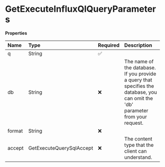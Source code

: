 # GetExecuteInfluxQlQueryParameters

**Properties**

| Name   | Type                     | Required | Description                                                                                                                      |
| :----- | :----------------------- | :------- | :------------------------------------------------------------------------------------------------------------------------------- |
| q      | String                   | ✅       |                                                                                                                                  |
| db     | String                   | ❌       | The name of the database. If you provide a query that specifies the database, you can omit the 'db' parameter from your request. |
| format | String                   | ❌       |                                                                                                                                  |
| accept | GetExecuteQuerySqlAccept | ❌       | The content type that the client can understand.                                                                                 |

<!-- This file was generated by liblab | https://liblab.com/ -->
